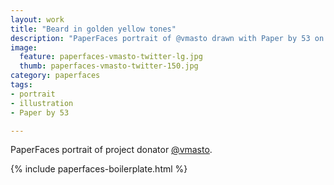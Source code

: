 ```yaml
---
layout: work
title: "Beard in golden yellow tones"
description: "PaperFaces portrait of @vmasto drawn with Paper by 53 on an iPad."
image: 
  feature: paperfaces-vmasto-twitter-lg.jpg
  thumb: paperfaces-vmasto-twitter-150.jpg
category: paperfaces
tags: 
- portrait
- illustration
- Paper by 53

---
```


PaperFaces portrait of project donator [@vmasto](http://twitter.com/vmasto).

{% include paperfaces-boilerplate.html %}